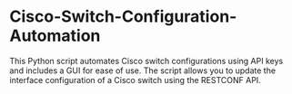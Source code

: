 # Cisco-Switch-Configuration-Automation
This Python script automates Cisco switch configurations using API keys and includes a GUI for ease of use. The script allows you to update the interface configuration of a Cisco switch using the RESTCONF API.
